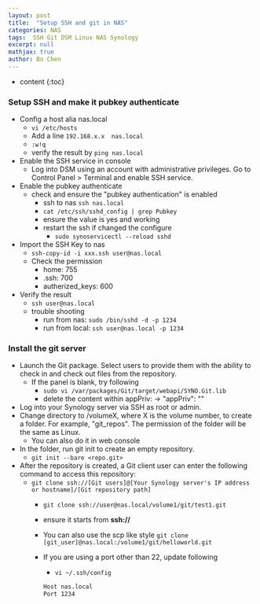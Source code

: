 ```yaml
---
layout: post
title:  "Setup SSH and git in NAS"
categories: NAS
tags:  SSH Git DSM Linux NAS Synology
excerpt: null
mathjax: true
author: Bo Chen
---
```


* content
{:toc}

### Setup SSH and make it pubkey authenticate

* Config a host alia nas.local
  * `vi /etc/hosts`
  * Add a line `192.168.x.x  nas.local`
  * `:w!q`
  * verify the result by `ping nas.local`
* Enable the SSH service in console
  * Log into DSM using an account with administrative privileges. Go to Control Panel > Terminal and enable SSH service.
* Enable the pubkey authenticate
  * check and ensure the "pubkey authentication" is enabled
    * ssh to nas `ssh nas.local`
    * `cat /etc/ssh/sshd_config | grep Pubkey`
    * ensure the value is yes and working
    * restart the ssh if changed the configure
      * `sudo synoservicectl --reload sshd`
* Import the SSH Key to nas
  * `ssh-copy-id -i xxx.ssh user@nas.local`
  * Check the permission
    * home: 755
    * .ssh: 700
    * autherized_keys: 600
* Verify the result
  * `ssh user@nas.local`
  * trouble shooting
    * run from nas: `sudo /bin/sshd -d -p 1234`
    * run from local: `ssh user@nas.local -p 1234`

### Install the git server

* Launch the Git package. Select users to provide them with the ability to check in and check out files from the repository.
  * If the panel is blank, try following
    * `sudo vi /var/packages/Git/target/webapi/SYNO.Git.lib`
    * delete the content within appPriv: -> "appPriv": ""
* Log into your Synology server via SSH as root or admin.
* Change directory to /volumeX, where X is the volume number, to create a folder. For example, "git_repos". The permission of the folder will be the same as Linux.
  * You can also do it in web console
* In the folder, run git init to create an empty repository.
  * `git init --bare <repo.git>`
* After the repository is created, a Git client user can enter the following command to access this repository:
  * `git clone ssh://[Git users]@[Your Synology server's IP address or hostname]/[Git repository path]`
    * `git clone ssh://user@nas.local/volume1/git/test1.git`
    * ensure it starts from **ssh://**
    * You can also use the scp like style `git clone [git_user]@nas.local:/volume1/git/helloworld.git`
    * If you are using a port other than 22, update following
      * `vi ~/.ssh/config`

      ``` bash
      Host nas.local
      Port 1234
      ```
